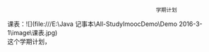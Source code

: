                                                    学期计划
课表：![](file:///E:\Java 记事本\All-StudyImoocDemo\Demo 2016-3-1\image\课表.jpg)                                                   
 这个学期计划，